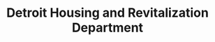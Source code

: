 ---
title: Detroit Housing and Revitalization Department
description: The Housing and Revitalization Department sustains and grows neighborhoods that are inclusive of quality affordable housing opportunities for all, and economic opportunity through management of federal housing, economic, and community development funding, steering local housing policy, and maintaining and creating mixed-income and mixed-use housing opportunities through transformational developments by leveraging public and private partnerships.
logo: https://detroitmi.gov/themes/custom/detroitmi/share-image.png
---